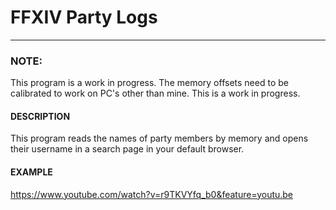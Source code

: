 # FFXIV Party Logs
--------------------------

### NOTE:
This program is a work in progress. The memory offsets need to be calibrated to work on PC's other than mine. This is a work in progress.

#### DESCRIPTION
This program reads the names of party members by memory and opens their username in a search page in your default browser.

#### EXAMPLE
https://www.youtube.com/watch?v=r9TKVYfq_b0&feature=youtu.be
